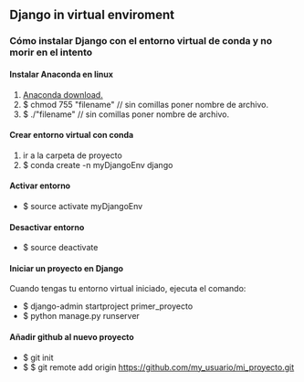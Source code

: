 ## Django in virtual enviroment
### Cómo instalar Django con el entorno virtual de conda y no morir en el intento

#### Instalar Anaconda en linux
1. [Anaconda download.](https://www.anaconda.com/download/)
2. $ chmod 755 "filename" // sin comillas poner nombre de archivo.
3. $ ./"filename" // sin comillas poner nombre de archivo.

#### Crear entorno virtual con conda
1. ir a la carpeta de proyecto
2. $ conda create -n myDjangoEnv django

#### Activar entorno
- $ source activate myDjangoEnv

#### Desactivar entorno
- $ source deactivate

#### Iniciar un proyecto en Django
Cuando tengas tu entorno virtual iniciado, ejecuta el comando:
- $ django-admin startproject primer_proyecto
- $ python manage.py runserver

#### Añadir github al nuevo proyecto
- $ git init
- $ $ git remote add origin https://github.com/my_usuario/mi_proyecto.git

